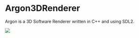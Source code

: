 # Argon3DRenderer
Argon is a 3D Software Renderer written in C++ and using SDL2.

![](https://github.com/ActualHomTanks/gifs/blob/main/argon.gif)
